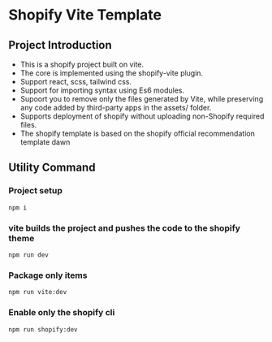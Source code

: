 # Shopify Vite Template

## Project Introduction
- This is a shopify project built on vite.
- The core is implemented using the shopify-vite plugin.
- Support react, scss, tailwind css.
- Support for importing syntax using Es6 modules.
- Supoort you to remove only the files generated by Vite, while preserving any code added by third-party apps in the assets/ folder.
- Supports deployment of shopify without uploading non-Shopify required files.
- The shopify template is based on the shopify official recommendation template dawn

## Utility Command

### Project setup
```
npm i
```

### vite builds the project and pushes the code to the shopify theme
```
npm run dev
```

### Package only items
```
npm run vite:dev
```

### Enable only the shopify cli
```
npm run shopify:dev
```
